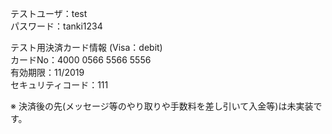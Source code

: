 
テストユーザ：test  
パスワード：tanki1234  

テスト用決済カード情報 (Visa：debit)  
カードNo：4000 0566 5566 5556  
有効期限：11/2019  
セキュリティコード：111  

※ 決済後の先(メッセージ等のやり取りや手数料を差し引いて入金等)は未実装です。  
